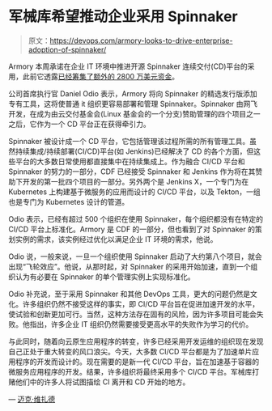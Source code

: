 # 军械库希望推动企业采用 Spinnaker

> 原文：<https://devops.com/armory-looks-to-drive-enterprise-adoption-of-spinnaker/>

Armory 本周承诺在企业 IT 环境中推进开源 Spinnaker 连续交付(CD)平台的采用，此前它透露[已经筹集了额外的 2800 万美元资金](https://www.globenewswire.com/news-release/2019/08/01/1895455/0/en/Armory-Raises-28M-in-Series-B-Funding-to-Drive-Enterprise-Digital-Transformation-with-Spinnaker-the-De-Facto-Standard-for-Software-Delivery-at-Scale.html)。

公司首席执行官 Daniel Odio 表示，Armory 将向 Spinnaker 的精选发行版添加专有工具，这将使普通 it 组织更容易部署和管理 Spinnaker。Spinnaker 由网飞开发，在成为由云交付基金会(Linux 基金会的一个分支)赞助管理的四个项目之一之后，它作为一个 CD 平台正在获得牵引力。

Spinnaker 被设计成一个 CD 平台，它包括管理该过程所需的所有管理工具。虽然持续集成/持续部署(CI/CD)平台(如 Jenkins)已经解决了 CD 的各个方面，但这些平台的大多数日常使用都直接集中在持续集成上。作为融合 CI/CD 平台和 Spinnaker 的努力的一部分，CDF 已经接受 Spinnaker 和 Jenkins 作为将在其赞助下开发的第一批四个项目的一部分。另外两个是 Jenkins X，一个专门为在 Kubernetes 上构建基于微服务的应用而设计的 CI/CD 平台，以及 Tekton，一组也是专门为 Kubernetes 设计的管道。

Odio 表示，已经有超过 500 个组织在使用 Spinnaker，每个组织都没有在特定的 CI/CD 平台上标准化。Armory 是 CDF 的一部分，但也看到了对 Spinnaker 的策划实例的需求，该实例经过优化以满足企业 IT 环境的需求，他说。

Odio 说，一般来说，一旦一个组织使用 Spinnaker 启动了大约第八个项目，就会出现“飞轮效应”。他说，从那时起，对 Spinnaker 的采用开始加速，直到一个组织认为有必要在 Spinnaker 的单个管理实例上实现标准化。

Odio 补充说，至于采用 Spinnaker 和其他 DevOps 工具，更大的问题仍然是文化。许多组织仍然不接受这样的事实，即 CI/CD 平台旨在促进加速开发的水平，使试验和创新更加可行。当然，这种方法存在固有的风险，因为许多项目可能会失败。他指出，许多企业 IT 组织仍然需要接受更高水平的失败作为学习的代价。

与此同时，随着向云原生应用程序的转变，许多已经采用开发运维的组织现在发现自己正处于重大转变的风口浪尖。今天，大多数 CI/CD 平台都是为了加速单片应用程序的开发而设计的。现在需要的是新一代 CI/CD 平台，旨在加速基于容器的微服务应用程序的开发。结果，许多组织将最终采用多个 CI/CD 平台。军械库打赌他们中的许多人将试图描绘 CI 离开和 CD 开始的地方。

— [迈克·维扎德](https://devops.com/author/mike-vizard/)